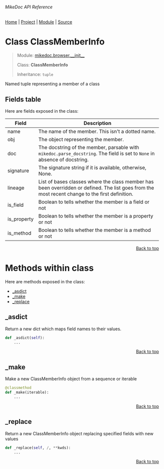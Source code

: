 ###### MikeDoc API Reference
[Home](/docs/api/README.md) | [Project](/README.md) | [Module](/docs/api/modules/mikedoc/browser/__init__/README.md) | [Source](/mikedoc/browser/__init__.py)

# Class ClassMemberInfo
> Module: [mikedoc.browser.\_\_init\_\_](/docs/api/modules/mikedoc/browser/__init__/README.md)
>
> Class: **ClassMemberInfo**
>
> Inheritance: `tuple`

Named tuple representing a member of a class

## Fields table
Here are fields exposed in the class:

| Field | Description |
| --- | --- |
| name | The name of the member. This isn't a dotted name. |
| obj | The object representing the member. |
| doc | The docstring of the member, parsable with `mikedoc.parse_docstring`. The field is set to `None` in absence of docstring. |
| signature | The signature string if it is available, otherwise, None. |
| lineage | List of bases classes where the class member  has been overridden or defined. The list goes from the most recent change to the first definition. |
| is\_field | Boolean to tells whether the member is a field or not |
| is\_property | Boolean to tells whether the member is a property or not |
| is\_method | Boolean to tells whether the member is a method or not |

<p align="right"><a href="#mikedoc-api-reference">Back to top</a></p>

# Methods within class
Here are methods exposed in the class:
- [\_asdict](#_asdict)
- [\_make](#_make)
- [\_replace](#_replace)

## \_asdict
Return a new dict which maps field names to their values.

```python
def _asdict(self):
    ...
```

<p align="right"><a href="#mikedoc-api-reference">Back to top</a></p>

## \_make
Make a new ClassMemberInfo object from a sequence or iterable

```python
@classmethod
def _make(iterable):
    ...
```

<p align="right"><a href="#mikedoc-api-reference">Back to top</a></p>

## \_replace
Return a new ClassMemberInfo object replacing specified fields with new values

```python
def _replace(self, /, **kwds):
    ...
```

<p align="right"><a href="#mikedoc-api-reference">Back to top</a></p>
